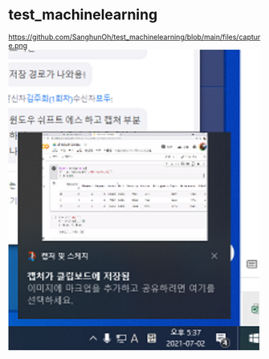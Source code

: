 # test_machinelearning

https://github.com/SanghunOh/test_machinelearning/blob/main/files/capture.png
<img src="https://github.com/SanghunOh/test_machinelearning/blob/main/files/capture.png" alt="Girl in a jacket" width="500" height="600">

